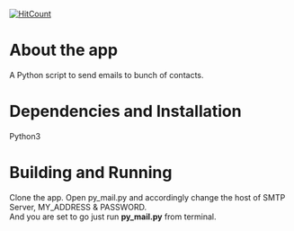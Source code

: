[![HitCount](http://hits.dwyl.io/Bhola-B2C/Mailing-List-Python-Script.svg)](http://hits.dwyl.io/Bhola-B2C/Mailing-List-Python-Script)

# About the app
A Python script to send emails to bunch of contacts.

# Dependencies and Installation
Python3

# Building and Running
Clone the app.
Open py_mail.py and accordingly change the host of SMTP Server, MY_ADDRESS & PASSWORD. <br />
And you are set to go just run <b>py_mail.py</b> from terminal.
